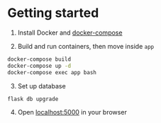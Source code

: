 # Getting started

1. Install Docker and [docker-compose](https://docs.docker.com/compose/install/)

2. Build and run containers, then move inside `app`

```bash
docker-compose build
docker-compose up -d
docker-compose exec app bash
```

3. Set up database
```bash
flask db upgrade
```

4. Open [localhost:5000](http://localhost:5000) in your browser
